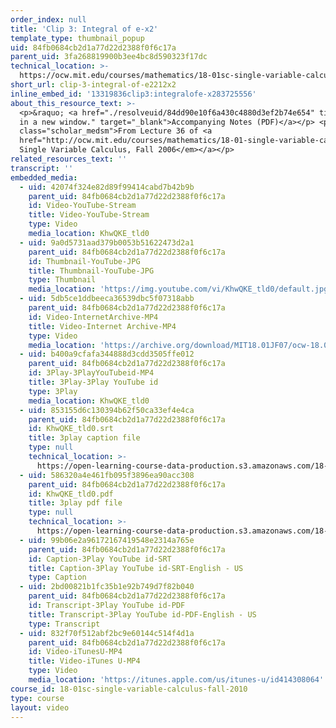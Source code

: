 ```yaml
---
order_index: null
title: 'Clip 3: Integral of e-x2'
template_type: thumbnail_popup
uid: 84fb0684cb2d1a77d22d2388f0f6c17a
parent_uid: 3fa268819900b3ee4bc8d590323f17dc
technical_location: >-
  https://ocw.mit.edu/courses/mathematics/18-01sc-single-variable-calculus-fall-2010/unit-5-exploring-the-infinite/part-a-lhospitals-rule-and-improper-integrals/session-91-improper-integrals/clip-3-integral-of-e2212x2
short_url: clip-3-integral-of-e2212x2
inline_embed_id: '13319836clip3:integralofe-x283725556'
about_this_resource_text: >-
  <p>&raquo; <a href="./resolveuid/84dd90e10f6a430c4880d3ef2b74e654" title="Open
  in a new window." target="_blank">Accompanying Notes (PDF)</a></p> <p
  class="scholar_medsm">From Lecture 36 of <a
  href="http://ocw.mit.edu/courses/mathematics/18-01-single-variable-calculus-fall-2006/video-lectures/"><em>18.01
  Single Variable Calculus, Fall 2006</em></a></p>
related_resources_text: ''
transcript: ''
embedded_media:
  - uid: 42074f324e82d89f99414cabd7b42b9b
    parent_uid: 84fb0684cb2d1a77d22d2388f0f6c17a
    id: Video-YouTube-Stream
    title: Video-YouTube-Stream
    type: Video
    media_location: KhwQKE_tld0
  - uid: 9a0d5731aad379b0053b51622473d2a1
    parent_uid: 84fb0684cb2d1a77d22d2388f0f6c17a
    id: Thumbnail-YouTube-JPG
    title: Thumbnail-YouTube-JPG
    type: Thumbnail
    media_location: 'https://img.youtube.com/vi/KhwQKE_tld0/default.jpg'
  - uid: 5db5ce1ddbeeca36539dbc5f07318abb
    parent_uid: 84fb0684cb2d1a77d22d2388f0f6c17a
    id: Video-InternetArchive-MP4
    title: Video-Internet Archive-MP4
    type: Video
    media_location: 'https://archive.org/download/MIT18.01JF07/ocw-18.01-f07-lec36_300k.mp4'
  - uid: b400a9cfafa344888d3cdd3505ffe012
    parent_uid: 84fb0684cb2d1a77d22d2388f0f6c17a
    id: 3Play-3PlayYouTubeid-MP4
    title: 3Play-3Play YouTube id
    type: 3Play
    media_location: KhwQKE_tld0
  - uid: 853155d6c130394b62f50ca33ef4e4ca
    parent_uid: 84fb0684cb2d1a77d22d2388f0f6c17a
    id: KhwQKE_tld0.srt
    title: 3play caption file
    type: null
    technical_location: >-
      https://open-learning-course-data-production.s3.amazonaws.com/18-01sc-single-variable-calculus-fall-2010/c72074c1aef75f81f695a0fb11d60781_KhwQKE_tld0.srt
  - uid: 586320a4e461fb095f3896ea90acc308
    parent_uid: 84fb0684cb2d1a77d22d2388f0f6c17a
    id: KhwQKE_tld0.pdf
    title: 3play pdf file
    type: null
    technical_location: >-
      https://open-learning-course-data-production.s3.amazonaws.com/18-01sc-single-variable-calculus-fall-2010/165ddce620f59975bdb02e62cee7f438_KhwQKE_tld0.pdf
  - uid: 99b06e2a96172167419548e2314a765e
    parent_uid: 84fb0684cb2d1a77d22d2388f0f6c17a
    id: Caption-3Play YouTube id-SRT
    title: Caption-3Play YouTube id-SRT-English - US
    type: Caption
  - uid: 2bd00821b1fc35b1e92b749d7f82b040
    parent_uid: 84fb0684cb2d1a77d22d2388f0f6c17a
    id: Transcript-3Play YouTube id-PDF
    title: Transcript-3Play YouTube id-PDF-English - US
    type: Transcript
  - uid: 832f70f512abf2bc9e60144c514f4d1a
    parent_uid: 84fb0684cb2d1a77d22d2388f0f6c17a
    id: Video-iTunesU-MP4
    title: Video-iTunes U-MP4
    type: Video
    media_location: 'https://itunes.apple.com/us/itunes-u/id414308064'
course_id: 18-01sc-single-variable-calculus-fall-2010
type: course
layout: video
---
```

